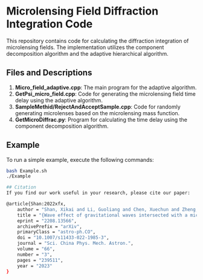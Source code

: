 # Microlensing Field Diffraction Integration Code

This repository contains code for calculating the diffraction integration of microlensing fields. The implementation utilizes the component decomposition algorithm and the adaptive hierarchical algorithm.

## Files and Descriptions

1. **Micro_field_adaptive.cpp**:
   The main program for the adaptive algorithm.
2. **GetPsi_micro_field.cpp**:
   Code for generating the microlensing field time delay using the adaptive algorithm.
3. **SampleMethid/RejectAndAcceptSample.cpp**:
   Code for randomly generating microlenses based on the microlensing mass function.
4. **GetMicroDiffrac.py**:
   Program for calculating the time delay using the component decomposition algorithm.

## Example

To run a simple example, execute the following commands:

```sh
bash Example.sh
./Example

## Citation
If you find our work useful in your research, please cite our paper:

@article{Shan:2022xfx,
    author = "Shan, Xikai and Li, Guoliang and Chen, Xuechun and Zheng, Wenwen and Zhao, Wen",
    title = "{Wave effect of gravitational waves intersected with a microlens field: A new algorithm and supplementary study}",
    eprint = "2208.13566",
    archivePrefix = "arXiv",
    primaryClass = "astro-ph.CO",
    doi = "10.1007/s11433-022-1985-3",
    journal = "Sci. China Phys. Mech. Astron.",
    volume = "66",
    number = "3",
    pages = "239511",
    year = "2023"
}
